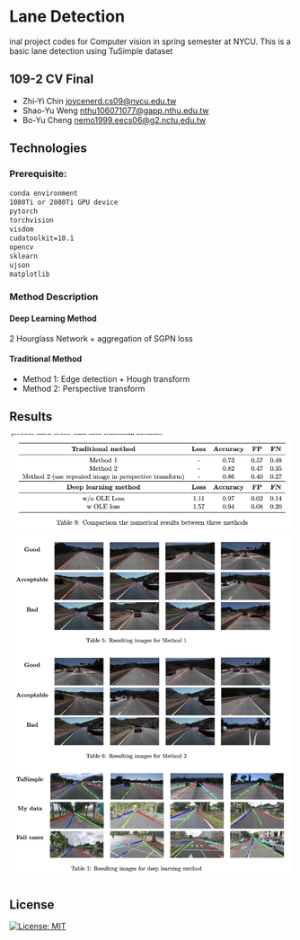Lane Detection
==

inal project codes for Computer vision in spring semester at NYCU. This is a basic lane detection using TuSimple dataset

## 109-2 CV Final
* Zhi-Yi Chin joycenerd.cs09@nycu.edu.tw
* Shao-Yu Weng nthu106071077@gapp.nthu.edu.tw
* Bo-Yu Cheng nemo1999.eecs06@g2.nctu.edu.tw

## Technologies

### Prerequisite:

```
conda environment
1080Ti or 2080Ti GPU device
pytorch
torchvision
visdom
cudatoolkit=10.1
opencv
sklearn
ujson
matplotlib
```

### Method Description

#### Deep Learning Method

2 Hourglass Network + aggregation of SGPN loss

#### Traditional Method

* Method 1: Edge detection + Hough transform
* Method 2: Perspective transform

## Results

<img src="./results/num.png">

<img src="./results/img.png">

## License

[![License: MIT](https://img.shields.io/badge/License-MIT-yellow.svg)](https://opensource.org/licenses/MIT)
